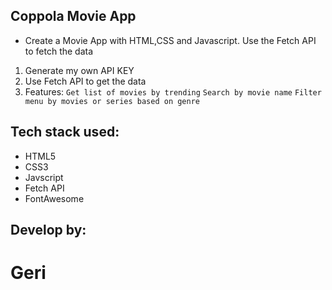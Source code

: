 ## Coppola Movie App

- Create a Movie App with HTML,CSS and Javascript. Use the Fetch API to fetch the data

1. Generate my own API KEY
2. Use Fetch API to get the data
3. Features:
 `Get list of movies by trending`
 `Search by movie name`
 `Filter menu by movies or series based on genre`

 ## Tech stack used:
 - HTML5
 - CSS3
 - Javscript
 - Fetch API
 - FontAwesome

 ## Develop by:
 # Geri